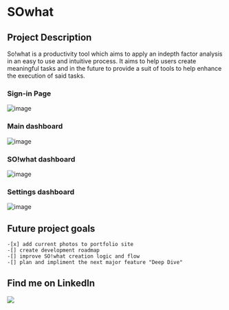 # SOwhat

## Project Description

So!what is a productivity tool which aims to apply an indepth factor analysis in an easy to use and intuitive process. It aims to help users create meaningful tasks and
in the future to provide a suit of tools to help enhance the execution of said tasks.

### Sign-in Page

![image](https://user-images.githubusercontent.com/77979565/115940715-97806a80-a470-11eb-8d4a-6e08388b8449.png)

### Main dashboard

![image](https://user-images.githubusercontent.com/77979565/115941096-fbeff980-a471-11eb-80dd-5916afa7a02b.png)

### SO!what dashboard

![image](https://user-images.githubusercontent.com/77979565/115940871-15dd0c80-a471-11eb-9fc5-b016013e314c.png)

### Settings dashboard

![image](https://user-images.githubusercontent.com/77979565/115941116-132ee700-a472-11eb-8053-533955c74256.png)

## Future project goals

    -[x] add current photos to portfolio site
    -[] create development roadmap
    -[] improve SO!what creation logic and flow
    -[] plan and impliment the next major feature "Deep Dive"

## Find me on LinkedIn

[![](https://img.shields.io/badge/LinkedIn-informational?style=flat&logo=LinkedIn&logoColor=white&color=blue)](https://www.linkedin.com/in/andrew-fenrich)

